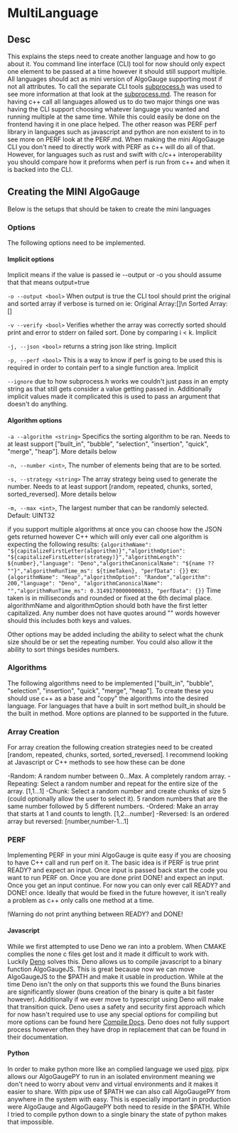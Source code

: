 # MultiLanguage

## Desc

This explains the steps need to create another language and how to go about it. You command line interface (CLI) tool for now should only expect one element to be passed at a time however it should still support multiple. All languages should act as mini version of AlgoGauge supporting most if not all attributes. To call the separate CLI tools [subprocess.h](https://github.com/sheredom/subprocess.h) was used to see more information at that look at the [subprocess.md](##sub). The reason for having c++ call all languages allowed us to do two major things one was having the CLI support choosing whatever language you wanted and running multiple at the same time. While this could easily be done on the frontend having it in one place helped. The other reason was PERF perf library in languages such as javascript and python are non existent to in to see more on PERF look at the PERF.md. When making the mini AlgoGauge CLI you don't need to directly work with PERF as c++ will do all of that. However, for languages such as rust and swift with c/c++ interoperability you should compare how it preforms when perf is run from c++ and when it is backed into the CLI.

## Creating the MINI AlgoGauge

Below is the setups that should be taken to create the mini languages

### Options

The following options need to be implemented.

#### Implicit options

Implicit means if the value is passed ie --output or -o you should assume that that means output=true

`-o --output <bool>` When output is true the CLI tool should print the original and sorted array if verbose is turned on ie: Original Array:[]\n Sorted Array:[]

`-v --verify <bool>` Verifies whether the array was correctly sorted should print and error to stderr on failed sort. Done by comparing i < k. Implicit

`-j, --json <bool>` returns a string json like string. Implicit

`-p, --perf <bool>` This is a way to know if perf is going to be used this is required in order to contain perf to a single function area. Implicit

`--ignore` due to how subprocess.h works we couldn't just pass in an empty string as that still gets consider a value getting passed in. Additionally implicit values made it complicated this is used to pass an argument that doesn't do anything.

#### Algorithm options

`-a --algorithm <string>` Specifics the sorting algorithm to be ran. Needs to at least support ["built_in", "bubble", "selection", "insertion", "quick", "merge", "heap"]. More details below

`-n, --number <int>`, The number of elements being that are to be sorted.

`-s, --strategy <string>` The array strategy being used to generate the number. Needs to at least support [random, repeated, chunks, sorted, sorted_reversed]. More details below

`-m, --max <int>`, The largest number that can be randomly selected. Default: UINT32

if you support multiple algorithms at once you can choose how the JSON gets returned however C++ which will only ever call one algorithm is expecting the following results: `{algorithmName": "${capitalizeFirstLetter(algorithm)}","algorithmOption": "${capitalizeFirstLetter(strategy)}","algorithmLength": ${number},"language": "Deno","algorithmCanonicalName": "${name ?? ""}","algorithmRunTime_ms": ${timeTaken}, "perfData": {}}` ex: `{algorithmName": "Heap","algorithmOption": "Random","algorithm": 200,"language": "Deno", "algorithmCanonicalName": "","algorithmRunTime_ms": 0.31491700000000833, "perfData": {}}`  Time taken is in milliseconds and rounded or fixed at the 6th decimal place. algorithmName and algorithmOption should both have the first letter capitalized. Any number does not have quotes around "" words however should this includes both keys and values.

Other options may be added including the ability to select what the chunk size should be or set the repeating number. You could also allow it the ability to sort things besides numbers.

### Algorithms

The following algorithms need to be implemented ["built_in", "bubble", "selection", "insertion", "quick", "merge", "heap"]. To create these you should use c++ as a base and "copy" the algorithms into the desired language. For languages that have a built in sort method built_in should be the built in method. More options are planned to be supported in the future.

### Array Creation

For array creation the following creation strategies need to be created [random, repeated, chunks, sorted, sorted_reversed]. I recommend looking at Javascript or C++ methods to see how these can be done

-Random: A random number between 0...Max. A completely random array.
-Repeating: Select a random number and repeat for the entire size of the array. [1,1...1]
-Chunk: Select a random number and create chunks of size 5 (could optionally allow the user to select it). 5 random numbers that are the same number followed by 5 different numbers.
-Ordered: Make an array that starts at 1 and counts to length. [1,2...number]
-Reversed: Is an ordered array but reversed: [number,number-1...1]

### PERF

Implementing PERF in your mini AlgoGauge is quite easy if you are choosing to have C++ call and run perf on it. The basic idea is if PERF is true print READY? and expect an input. Once input is passed back start the code you want to run PERF on. Once you are done print DONE! and expect an input. Once you get an input continue. For now you can only ever call READY? and DONE! once. Ideally that would be fixed in the future however, it isn't really a problem as c++ only calls one method at a time.

!Warning do not print anything between READY? and DONE!

#### Javascript

While we first attempted to use Deno we ran into a problem. When CMAKE complies the none c files get lost and it made it difficult to work with. Luckily [Deno](https://deno.com/) solves this. Deno allows us to compile javascript to a binary function AlgoGaugeJS. This is great because now we can move AlgoGaugeJS to the $PATH and make it usable in production. While at the time Deno isn't the only on that supports this we found the Buns binaries are significantly slower (buns creation of the binary is quite a bit faster however). Additionally if we ever move to typescript using Deno will make that transition quick. Deno uses a safety and security first approach which for now hasn't required use to use any special options for compiling but more options can be found here [Compile Docs](https://docs.deno.com/runtime/reference/cli/compiler/#compile-options). Deno does not fully support process however often they have drop in replacement that can be found in their documentation.

#### Python

In order to make python more like an complied language we used [pipx](https://github.com/pypa/pipx). pipx allows our AlgoGaugePY to run in an isolated environment meaning we don't need to worry about venv and virtual environments and it makes it easier to share. With pipx use of $PATH we can also call AlgoGaugePY from anywhere in the system with easy. This is especially important in production were AlgoGauge and AlgoGaugePY both need to reside in the $PATH. While I tried to compile python down to a single binary the state of python makes that impossible.
